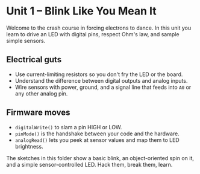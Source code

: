 # Unit 1 – Blink Like You Mean It

Welcome to the crash course in forcing electrons to dance. In this unit you learn to drive an LED with digital pins, respect Ohm's law, and sample simple sensors.

## Electrical guts

- Use current-limiting resistors so you don't fry the LED or the board.
- Understand the difference between digital outputs and analog inputs.
- Wire sensors with power, ground, and a signal line that feeds into `A0` or any other analog pin.

## Firmware moves

- `digitalWrite()` to slam a pin HIGH or LOW.
- `pinMode()` is the handshake between your code and the hardware.
- `analogRead()` lets you peek at sensor values and map them to LED brightness.

The sketches in this folder show a basic blink, an object-oriented spin on it, and a simple sensor-controlled LED. Hack them, break them, learn.
